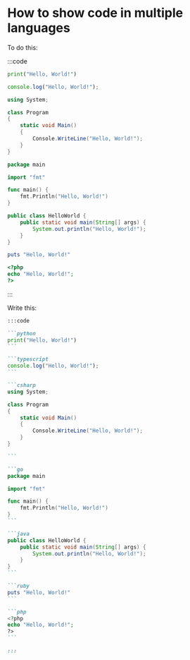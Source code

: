 # How to show code in multiple languages

To do this:

:::code

```python
print("Hello, World!")
```

```typescript
console.log("Hello, World!");
```

```csharp
using System;

class Program
{
    static void Main()
    {
        Console.WriteLine("Hello, World!");
    }
}

```

```go
package main

import "fmt"

func main() {
    fmt.Println("Hello, World!")
}
```

```java
public class HelloWorld {
    public static void main(String[] args) {
        System.out.println("Hello, World!");
    }
}
```

```ruby
puts "Hello, World!"
```

```php
<?php
echo "Hello, World!";
?>
```

:::

Write this:

````markdown
:::code

```python
print("Hello, World!")
```

```typescript
console.log("Hello, World!");
```

```csharp
using System;

class Program
{
    static void Main()
    {
        Console.WriteLine("Hello, World!");
    }
}

```

```go
package main

import "fmt"

func main() {
    fmt.Println("Hello, World!")
}
```

```java
public class HelloWorld {
    public static void main(String[] args) {
        System.out.println("Hello, World!");
    }
}
```

```ruby
puts "Hello, World!"
```

```php
<?php
echo "Hello, World!";
?>
```

:::
````
